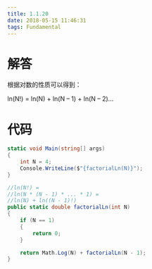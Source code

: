 ```yaml
---
title: 1.1.20
date: 2018-05-15 11:46:31
tags: Fundamental
---
```


# 解答

根据对数的性质可以得到：

ln(N!) = ln(N) + ln(N – 1) + ln(N – 2)…

# 代码

```csharp
static void Main(string[] args)
{
    int N = 4;
    Console.WriteLine($"{factorialLn(N)}");
}

//ln(N!) =
//ln(N * (N - 1) * ... * 1) =
//ln(N) + ln((N - 1)!)
public static double factorialLn(int N)
{
    if (N == 1)
    {
        return 0;
    }

    return Math.Log(N) + factorialLn(N - 1);
}
```

